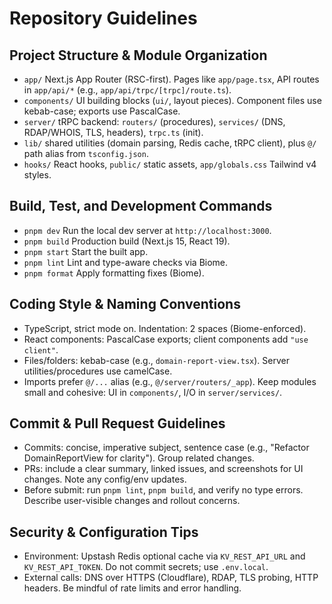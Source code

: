 # Repository Guidelines

## Project Structure & Module Organization
- `app/` Next.js App Router (RSC-first). Pages like `app/page.tsx`, API routes in `app/api/*` (e.g., `app/api/trpc/[trpc]/route.ts`).
- `components/` UI building blocks (`ui/`, layout pieces). Component files use kebab-case; exports use PascalCase.
- `server/` tRPC backend: `routers/` (procedures), `services/` (DNS, RDAP/WHOIS, TLS, headers), `trpc.ts` (init).
- `lib/` shared utilities (domain parsing, Redis cache, tRPC client), plus `@/` path alias from `tsconfig.json`.
- `hooks/` React hooks, `public/` static assets, `app/globals.css` Tailwind v4 styles.

## Build, Test, and Development Commands
- `pnpm dev` Run the local dev server at `http://localhost:3000`.
- `pnpm build` Production build (Next.js 15, React 19).
- `pnpm start` Start the built app.
- `pnpm lint` Lint and type-aware checks via Biome.
- `pnpm format` Apply formatting fixes (Biome).

## Coding Style & Naming Conventions
- TypeScript, strict mode on. Indentation: 2 spaces (Biome-enforced).
- React components: PascalCase exports; client components add `"use client"`.
- Files/folders: kebab-case (e.g., `domain-report-view.tsx`). Server utilities/procedures use camelCase.
- Imports prefer `@/...` alias (e.g., `@/server/routers/_app`). Keep modules small and cohesive: UI in `components/`, I/O in `server/services/`.

## Commit & Pull Request Guidelines
- Commits: concise, imperative subject, sentence case (e.g., "Refactor DomainReportView for clarity"). Group related changes.
- PRs: include a clear summary, linked issues, and screenshots for UI changes. Note any config/env updates.
- Before submit: run `pnpm lint`, `pnpm build`, and verify no type errors. Describe user-visible changes and rollout concerns.

## Security & Configuration Tips
- Environment: Upstash Redis optional cache via `KV_REST_API_URL` and `KV_REST_API_TOKEN`. Do not commit secrets; use `.env.local`.
- External calls: DNS over HTTPS (Cloudflare), RDAP, TLS probing, HTTP headers. Be mindful of rate limits and error handling.
